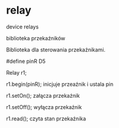 # relay
device relays

biblioteka przekaźników

Biblioteka dla sterowania przekaźnikami.

#define pinR D5

Relay r1;

r1.begin(pinR); inicjuje przeaźnik i ustala pin

r1.setOn(); załącza przekaźnik

r1.setOff(); wyłącza przekaźnik

r1.read(); czyta stan przekaźnika



#

